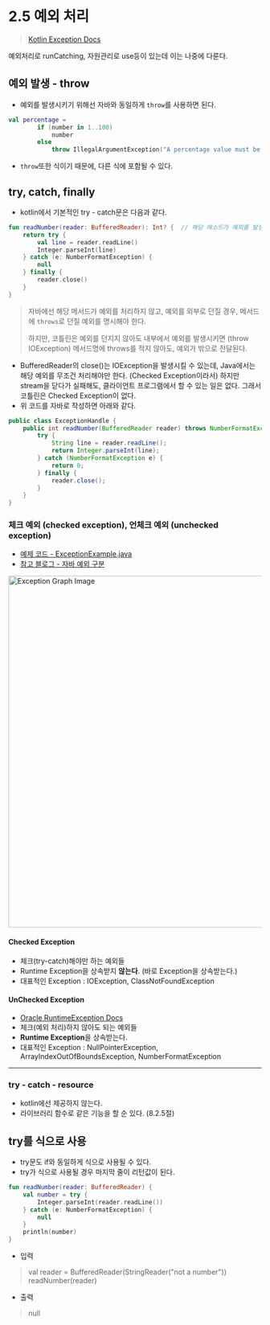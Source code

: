 # 2.5 예외 처리

> [Kotlin Exception Docs](https://kotlinlang.org/docs/exceptions.html)

예외처리로 runCatching, 자원관리로 use등이 있는데 이는 나중에 다룬다.

## 예외 발생 - throw

- 예외를 발생시키기 위해선 자바와 동일하게 `throw`를 사용하면 된다.

```kotlin
val percentage =
        if (number in 1..100)
            number
        else
            throw IllegalArgumentException("A percentage value must be .....")
```

- `throw`또한 식이기 때문에, 다른 식에 포함될 수 있다.

## try, catch, finally

- kotlin에서 기본적인 try - catch문은 다음과 같다.

```kotlin
fun readNumber(reader: BufferedReader): Int? {  // 해당 메소드가 예외를 발생시킨다는 throws문이 없다
    return try {
        val line = reader.readLine()
        Integer.parseInt(line)
    } catch (e: NumberFormatException) {
        null
    } finally {
        reader.close()
    }
}
```


> 자바에선 해당 메서드가 예외를 처리하지 않고, 예외를 외부로 던질 경우, 메서드에 `throws`로 던질 예외를 명시해야 한다.
>
> 하지만, 코틀린은 예외를 던지지 않아도 내부에서 예외를 발생시키면 (throw IOException) 메서드명에 throws를 적지 않아도, 예외가 밖으로 전달된다.


- BufferedReader의 close()는 IOException을 발생시킬 수 있는데, Java에서는 해당 예외를 무조건 처리해야만 한다. (Checked Exception이라서)
  하지만 stream을 닫다가 실패해도, 클라이언트 프로그램에서 할 수 있는 일은 없다. 그래서 코틀린은 Checked Exception이 없다.
- 위 코드를 자바로 작성하면 아래와 같다.

```java
public class ExceptionHandle {
    public int readNumber(BufferedReader reader) throws NumberFormatException {
        try {
            String line = reader.readLine();
            return Integer.parseInt(line);
        } catch (NumberFormatException e) {
            return 0;
        } finally {
            reader.close();
        }
    }
}
```

### 체크 예외 (checked exception), 언체크 예외 (unchecked exception)

- [예제 코드 - ExceptionExample.java](ExceptionExample.java)
- [참고 블로그 - 자바 예외 구분](https://cheese10yun.github.io/checked-exception/)

<a href="https://madplay.github.io/post/java-checked-unchecked-exceptions"><img src="https://madplay.github.io/img/post/2019-03-02-java-checked-unchecked-exceptions-1.png" alt="Exception Graph Image" width="700" /></a>

#### Checked Exception

- 체크(try-catch)해야만 하는 예외들
- Runtime Exception을 상속받지 **않는다**. (바로 Exception을 상속받는다.)
- 대표적인 Exception : IOException, ClassNotFoundException

#### UnChecked Exception

- [Oracle RuntimeException Docs](https://docs.oracle.com/javase/7/docs/api/java/lang/RuntimeException.html)
- 체크(예외 처리)하지 않아도 되는 예외들
- **Runtime Exception**을 상속받는다.
- 대표적인 Exception : NullPointerException, ArrayIndexOutOfBoundsException, NumberFormatException

---

### try - catch - resource

- kotlin에선 제공하지 않는다.
- 라이브러리 함수로 같은 기능을 할 순 있다. (8.2.5절)

## try를 식으로 사용

- try문도 if와 동일하게 식으로 사용될 수 있다.
- try가 식으로 사용될 경우 마지막 줄이 리턴값이 된다.

```kotlin
fun readNumber(reader: BufferedReader) {
    val number = try {
        Integer.parseInt(reader.readLine())
    } catch (e: NumberFormatException) {
        null
    }
    println(number)
}
```

- 입력

> val reader = BufferedReader(StringReader("not a number")) <br>
> readNumber(reader)

- 출력

> null